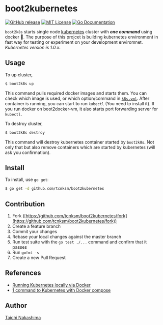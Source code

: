 # boot2kubernetes

[![GitHub release](http://img.shields.io/github/release/tcnksm/boot2kubernetes.svg?style=flat-square)][release]
[![MIT License](http://img.shields.io/badge/license-MIT-blue.svg?style=flat-square)][license]
[![Go Documentation](http://img.shields.io/badge/go-documentation-blue.svg?style=flat-square)][godocs]

[release]: https://github.com/tcnksm/boot2kubernetes/releases
[license]: https://github.com/tcnksm/boot2kubernetes/blob/master/LICENSE
[godocs]: http://godoc.org/github.com/tcnksm/boot2kubernetes

`boot2k8s` starts single node [kubernetes](https://github.com/googlecloudplatform/kubernetes) cluster with _**one command**_ using docker :whale:. The purpose of this projcet is building kubernetes environment in fast way for testing or experiment on your development enviromnet. _Kubernetes version is 1.0.x_. 

## Usage

To up cluster,

```bash
$ boot2k8s up
```

This command pulls required docker images and starts them. You can check which image is used, or which option/command in [`k8s.yml`](/config/k8s.yml). After container is running, you can start to run `kubectl` (You need to install it). If you run docker on boot2docker-vm, it also starts port forwarding server for `kubectl`. 

To destroy cluster,

```bash
$ boot2k8s destroy
```

This command will destroy kubernetes container started by `boot2k8s`. Not only that but also remove containers which are started by kubernetes (will ask you confirmation). 

## Install

To install, use `go get`:

```bash
$ go get -d github.com/tcnksm/boot2kubernetes
```

## Contribution

1. Fork ([https://github.com/tcnksm/boot2kubernetes/fork](https://github.com/tcnksm/boot2kubernetes/fork))
1. Create a feature branch
1. Commit your changes
1. Rebase your local changes against the master branch
1. Run test suite with the `go test ./...` command and confirm that it passes
1. Run `gofmt -s`
1. Create a new Pull Request

## References

- [Running Kubernetes locally via Docker](https://github.com/GoogleCloudPlatform/kubernetes/blob/release-1.0/docs/getting-started-guides/docker.md)
- [1 command to Kubernetes with Docker compose](http://sebgoa.blogspot.jp/2015/04/1-command-to-kubernetes-with-docker.html)

## Author

[Taichi Nakashima](https://github.com/tcnksm)
